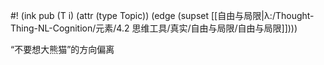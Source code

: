 #! (ink pub (T i) (attr (type Topic)) (edge (supset [[自由与局限|λ:/Thought-Thing-NL-Cognition/元素/4.2 思维工具/真实/自由与局限/自由与局限]])))

“不要想大熊猫”的方向偏离